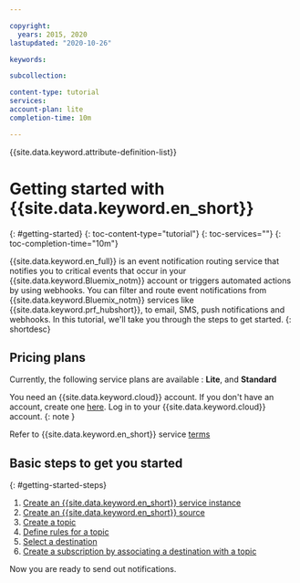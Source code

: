 ```yaml
---

copyright:
  years: 2015, 2020
lastupdated: "2020-10-26"

keywords:

subcollection:

content-type: tutorial
services:
account-plan: lite
completion-time: 10m

---
```


{{site.data.keyword.attribute-definition-list}}

# Getting started with {{site.data.keyword.en_short}}
{: #getting-started}
{: toc-content-type="tutorial"}
{: toc-services=""}
{: toc-completion-time="10m"}

 {{site.data.keyword.en_full}} is an event notification routing service that notifies you to critical events that occur in your {{site.data.keyword.Bluemix_notm}} account or triggers automated actions by using webhooks. You can filter and route event notifications from {{site.data.keyword.Bluemix_notm}} services like {{site.data.keyword.prf_hubshort}}, to email, SMS, push notifications and webhooks.
In this tutorial, we'll take you through the steps to get started.
{: shortdesc}


## Pricing plans

Currently, the following service plans are available : **Lite**, and **Standard**

You need an {{site.data.keyword.cloud}} account. If you don't have an account, create one [here](https://cloud.ibm.com/registration/). Log in to your {{site.data.keyword.cloud}} account.
{: note }

Refer to {{site.data.keyword.en_short}} service [terms](/docs/event-notifications?topic=event-notifications-en-overview)


## Basic steps to get you started
{: #getting-started-steps}

1. [Create an {{site.data.keyword.en_short}} service instance](/docs/event-notifications?topic=event-notifications-en-create-en-instance)
1. [Create an {{site.data.keyword.en_short}} source](/docs/event-notifications?topic=event-notifications-en-create-en-source)
1. [Create a topic](/docs/event-notifications?topic=event-notifications-en-create-en-topic)
1. [Define rules for a topic](/docs/event-notifications?topic=event-notifications-en-create-en-topic#en-topic-rules)
1. [Select a destination](/docs/event-notifications?topic=event-notifications-en-create-en-destination)
1. [Create a subscription by associating a destination with a topic](/docs/event-notifications?topic=event-notifications-en-create-en-subscription)

Now you are ready to send out notifications.
